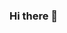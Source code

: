### Hi there 👋

<!--
**conormj14/conormj14** is a ✨ _special_ ✨ repository because its `README.md` (this file) appears on your GitHub profile.

Here are some ideas to get you started:

- 🔭 I’m currently working in the tech industry but wanting to get into a more technical data analytics role
- 🌱 I’m currently learning python & data science topics

-->
